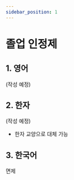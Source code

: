 ```yaml
---
sidebar_position: 1
---
```


# 졸업 인정제

## 1. 영어

(작성 예정)

## 2. 한자

(작성 예정)

- 한자 교양으로 대체 가능

## 3. 한국어

면제
